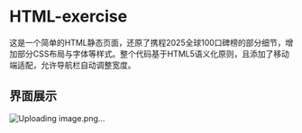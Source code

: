 # HTML-exercise

这是一个简单的HTML静态页面，还原了携程2025全球100口碑榜的部分细节，增加部分CSS布局与字体等样式。整个代码基于HTML5语义化原则，且添加了移动端适配，允许导航栏自动调整宽度。

## 界面展示

![Uploading image.png…](https://github.com/HaniHe/HTML-exercise/blob/main/figure/public%20praise%20list.png?raw=true)
